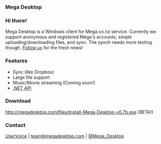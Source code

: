 ### Mega Desktop

### Hi there!
Mega Desktop is a Windows client for Mega.co.nz service. 
Currently we support anonymous and registered Mega's accounts, simple uploading/downloading files, and sync.
The synch needs more testing though. [Follow us](https://twitter.com/Mega_Desktop) for the fresh news!

### Features
- Sync (like Dropbox)
- Large file support
- Music/Movie streaming (Coming soon!)
- [.NET API](https://github.com/sybil-sink/mega-sdk)

### Download
http://megadesktop.com/files/Install-Mega-Desktop-v0.7b.exe (BETA!)

### Contact
[UserVoice](http://megadesktop.uservoice.com/forums/191321-general) | team@megadesktop.com | [@Mega_Desktop](https://twitter.com/Mega_Desktop)
